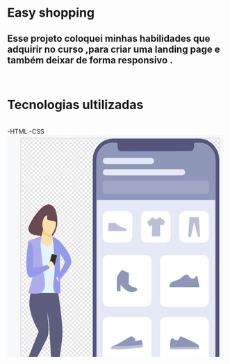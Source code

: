 <h1>Easy shopping </h1>
<h2>Esse projeto coloquei  minhas habilidades que  adquirir no curso ,para criar uma landing page e também deixar de forma responsivo .</h2>
<br>
<h1>Tecnologias ultilizadas </h1>
<br>
-HTML
-CSS
<br>
                              
<img src="https://github.com/souzaisabeladev/responsivo-desafio/blob/master/ft%20projeto%20responsivo.jpg?raw=true"/>
